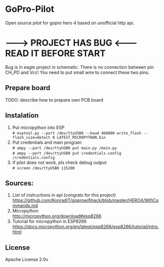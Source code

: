 # GoPro-Pilot
Open source pilot for gopro hero 4 based on unofficial http api.

# ---> PROJECT HAS BUG <---<br />READ IT BEFORE START

Bug is in eagle project in schematic. There is no connection between pin CH_PD and Vcc!
You need to put small wire to connect these two pins.

## Prepare board

TODO: describe how to prepare own PCB board

## Instalation

1. Put micropython into ESP<br />
`# esptool.py --port /dev/ttyUSB0 --baud 460800 write_flash --flash_size=detect 0 LATEST_MICROPYTHON.bin`
2. Put credentials and main program<br />
`# ampy --port /dev/ttyUSB0 put main.py /main.py`<br />
`# ampy --port /dev/ttyUSB0 put credentials.config /credentials.config`
3. If pilot does not work, pls check debug output<br />
`# screen /dev/ttyUSB0 115200`

## Sources:

1. List of instructions in api (congrats for this project)<br />
https://github.com/KonradIT/goprowifihack/blob/master/HERO4/WifiCommands.md
2. Micropython<br />
http://micropython.org/download#esp8266
3. Tutorial for micropython in ESP8266<br />
https://docs.micropython.org/en/latest/esp8266/esp8266/tutorial/intro.html

## License
Apache License 2.0v
